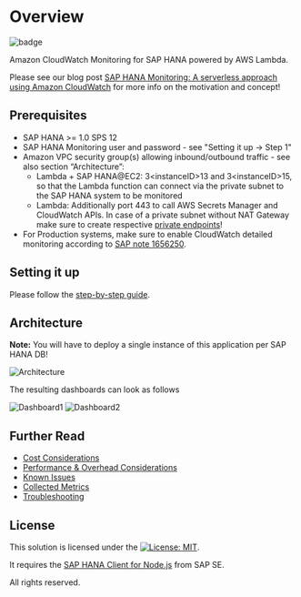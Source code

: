 # Overview

![badge](https://codebuild.eu-central-1.amazonaws.com/badges?uuid=eyJlbmNyeXB0ZWREYXRhIjoiQXd4MS94UTE2ZEZPQzNndnJ0b3ZyVFY2czZodFcvemlFVFVJWlliZzA1c2ZiMlRwbUlRZ0NZOStBR1h5R1grYTJQWmk1WE5RN3g2ZlNLaWNHanAxZW4wPSIsIml2UGFyYW1ldGVyU3BlYyI6Ii9hQURXWVFHbUU2aEphNTEiLCJtYXRlcmlhbFNldFNlcmlhbCI6MX0%3D&branch=master)

Amazon CloudWatch Monitoring for SAP HANA powered by AWS Lambda.

Please see our blog post [SAP HANA Monitoring: A serverless approach using Amazon CloudWatch](https://aws.amazon.com/blogs/awsforsap/sap-hana-monitoring-a-serverless-approach-using-amazon-cloudwatch/) for more info on the motivation and concept!

## Prerequisites

- SAP HANA >= 1.0 SPS 12
- SAP HANA Monitoring user and password - see "Setting it up -> Step 1"
- Amazon VPC security group(s) allowing inbound/outbound traffic - see also section “Architecture”:
  - Lambda + SAP HANA@EC2: 3\<instanceID\>13 and 3\<instanceID\>15, so that the Lambda function can connect via the private subnet to the SAP HANA system to be monitored
  - Lambda: Additionally port 443 to call AWS Secrets Manager and CloudWatch APIs. In case of a private subnet without NAT Gateway make sure to create respective [private endpoints](https://docs.aws.amazon.com/vpc/latest/userguide/vpce-interface.html)!
- For Production systems, make sure to enable CloudWatch detailed monitoring according to [SAP note 1656250](https://launchpad.support.sap.com/#/notes/1656250).

## Setting it up

Please follow the [step-by-step guide](https://github.com/aws-samples/amazon-cloudwatch-monitor-for-sap-hana/blob/master/docs/Setting_it_up.md).

## Architecture

**Note:** You will have to deploy a single instance of this application per SAP HANA DB! 

![Architecture](https://github.com/aws-samples/amazon-cloudwatch-monitor-for-sap-hana/blob/master/assets/arch.png?raw=true)

The resulting dashboards can look as follows  

![Dashboard1](https://github.com/aws-samples/amazon-cloudwatch-monitor-for-sap-hana/blob/master/assets/cw_dashboard1.png?raw=true)
![Dashboard2](https://github.com/aws-samples/amazon-cloudwatch-monitor-for-sap-hana/blob/master/assets/cw_dashboard2.png?raw=true)

## Further Read

- [Cost Considerations](https://github.com/aws-samples/amazon-cloudwatch-monitor-for-sap-hana/blob/master/docs/Cost_Considerations.md)  
- [Performance & Overhead Considerations](https://github.com/aws-samples/amazon-cloudwatch-monitor-for-sap-hana/blob/master/docs/Performance_Considerations.md)  
- [Known Issues](https://github.com/aws-samples/amazon-cloudwatch-monitor-for-sap-hana/blob/master/docs/Known_Issues.md)  
- [Collected Metrics](https://github.com/aws-samples/amazon-cloudwatch-monitor-for-sap-hana/blob/master/docs/Metrics.md)  
- [Troubleshooting](https://github.com/aws-samples/amazon-cloudwatch-monitor-for-sap-hana/blob/master/docs/Troubleshooting.md)  

## License

This solution is licensed under the [![License: MIT](https://img.shields.io/badge/License-MIT-yellow.svg)](.LICENSE).

It requires the [SAP HANA Client for Node.js](https://www.npmjs.com/package/@sap/hana-client) from SAP SE.
  
All rights reserved.
